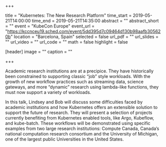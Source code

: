 +++

title = "Kubernetes: The New Research Platform"
time_start = 2019-05-21T14:00:00
time_end = 2019-05-21T14:35:00
abstract = ""
abstract_short = ""
event = "KubeCon Europe"
event_url = "https://kccnceu19.sched.com/event/5dd395d7c09464d130b98aafb305620b"
location = "Barcelona, Spain"
selected = false
url_pdf = ""
url_slides = ""
url_video = ""
url_code = ""
math = false
highlight = false

[header]
image = ""
caption = ""

+++

Academic research institutions are at a precipice. They have historically been constrained to supporting classic “job” style workloads. With the growth of new workflow practices such as streaming data, science gateways, and more “dynamic” research using lambda-like functions, they must now support a variety of workloads.

In this talk, Lindsey and Bob will discuss some difficulties faced by academic institutions and how Kubernetes offers an extensible solution to support the future of research. They will present a selection of projects currently benefiting from Kubernetes enabled tools, like Argo, Kubeflow, and kube-batch. These workflows will be demonstrated using specific examples from two large research institutions: Compute Canada, Canada’s national computation research consortium and the University of Michigan, one of the largest public Universities in the United States.
